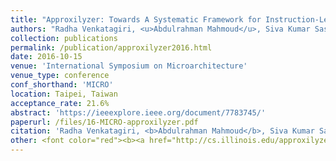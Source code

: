 ```yaml
---
title: "Approxilyzer: Towards A Systematic Framework for Instruction-Level Approximate Computing and its Application to Hardware Resiliency"
authors: "Radha Venkatagiri, <u>Abdulrahman Mahmoud</u>, Siva Kumar Sastry Hari, and Sarita Adve"
collection: publications
permalink: /publication/approxilyzer2016.html
date: 2016-10-15
venue: 'International Symposium on Microarchitecture' 
venue_type: conference
conf_shorthand: 'MICRO'
location: Taipei, Taiwan
acceptance_rate: 21.6%
abstract: 'https://ieeexplore.ieee.org/document/7783745/'
paperurl: /files/16-MICRO-approxilyzer.pdf
citation: 'Radha Venkatagiri, <b>Abdulrahman Mahmoud</b>, Siva Kumar Sastry Hari, and Sarita Adve. 2016. &quot;Approxilyzer: Towards A Systematic Framework for Instruction-Level Approximate Computing and its Application to Hardware Resiliency,&quot; <i>2016 49th Annual IEEE/ACM International Symposium on Microarchitecture (MICRO)</i>, Taipei, 2016, pp. 1-14.'
other: <font color="red"><b><a href="http://cs.illinois.edu/approxilyzer">Approxilyzer is open-sourced, available here!</a></b></font>
---
```

